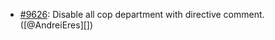 * [#9626](https://github.com/rubocop/rubocop/pull/9626): Disable all cop department with directive comment. ([@AndreiEres][])
